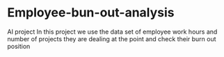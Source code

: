 # Employee-bun-out-analysis
AI project
In this project we use the data set of employee work hours and number of projects they are dealing at the point and check their burn out position
